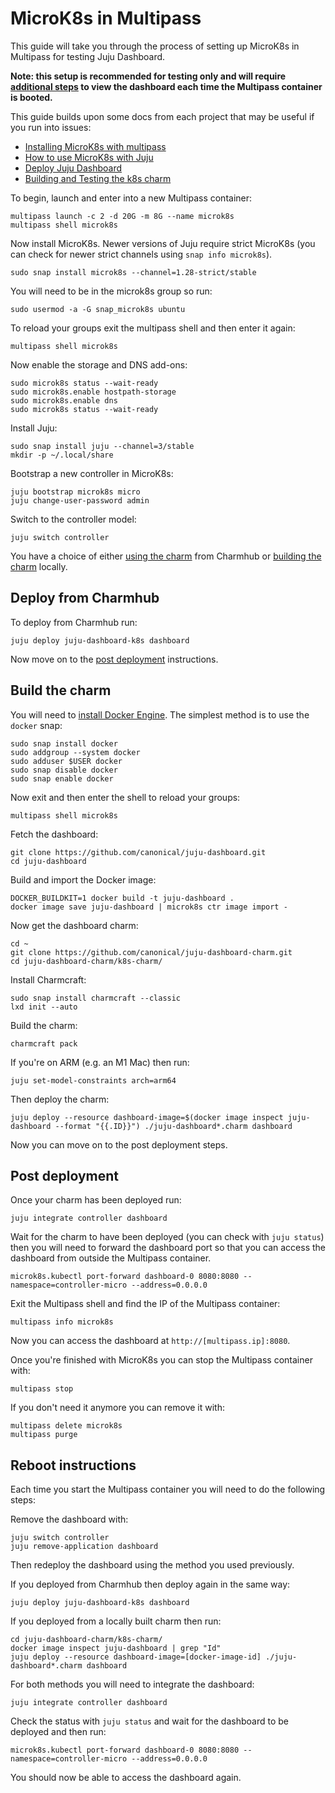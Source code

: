 # MicroK8s in Multipass

This guide will take you through the process of setting up MicroK8s in Multipass for testing
Juju Dashboard.

**Note: this setup is recommended for testing only and will require [additional steps](#reboot-instructions) to view the dashboard each time the Multipass container is booted.**

This guide builds upon some docs from each project that may be useful if you run into
issues:

- [Installing MicroK8s with
  multipass](https://microk8s.io/docs/install-multipass)
- [How to use MicroK8s with Juju](https://juju.is/docs/olm/microk8s)
- [Deploy Juju Dashboard](/README.md#deploy)
- [Building and Testing the k8s charm](https://github.com/canonical/juju-dashboard-charm#building-and-testing-the-k8s-charm)

To begin, launch and enter into a new Multipass container:

```shell
multipass launch -c 2 -d 20G -m 8G --name microk8s
multipass shell microk8s
```

Now install MicroK8s. Newer versions of Juju require strict MicroK8s (you can check for newer strict
channels using `snap info microk8s`).

```shell
sudo snap install microk8s --channel=1.28-strict/stable
```

You will need to be in the microk8s group so run:

```shell
sudo usermod -a -G snap_microk8s ubuntu
```

To reload your groups exit the multipass shell and then enter it again:

```shell
multipass shell microk8s
```

Now enable the storage and DNS add-ons:

```shell
sudo microk8s status --wait-ready
sudo microk8s.enable hostpath-storage
sudo microk8s.enable dns
sudo microk8s status --wait-ready
```

Install Juju:

```shell
sudo snap install juju --channel=3/stable
mkdir -p ~/.local/share
```

Bootstrap a new controller in MicroK8s:

```shell
juju bootstrap microk8s micro
juju change-user-password admin
```

Switch to the controller model:

```shell
juju switch controller
```

You have a choice of either [using the charm](#deploy-from-charmhub) from Charmhub or [building the charm](#build-the-charm)
locally.

## Deploy from Charmhub

To deploy from Charmhub run:

```shell
juju deploy juju-dashboard-k8s dashboard
```

Now move on to the [post deployment](#post-deployment) instructions.

## Build the charm

You will need to [install Docker
Engine](https://docs.docker.com/engine/install/ubuntu/). The simplest method is
to use the `docker` snap:

```shell
sudo snap install docker
sudo addgroup --system docker
sudo adduser $USER docker
sudo snap disable docker
sudo snap enable docker
```

Now exit and then enter the shell to reload your groups:

```shell
multipass shell microk8s
```

Fetch the dashboard:

```shell
git clone https://github.com/canonical/juju-dashboard.git
cd juju-dashboard
```

Build and import the Docker image:

```shell
DOCKER_BUILDKIT=1 docker build -t juju-dashboard .
docker image save juju-dashboard | microk8s ctr image import -
```

Now get the dashboard charm:

```shell
cd ~
git clone https://github.com/canonical/juju-dashboard-charm.git
cd juju-dashboard-charm/k8s-charm/
```

Install Charmcraft:

```shell
sudo snap install charmcraft --classic
lxd init --auto
```

Build the charm:

```shell
charmcraft pack
```

If you're on ARM (e.g. an M1 Mac) then run:

```shell
juju set-model-constraints arch=arm64
```

Then deploy the charm:

```shell
juju deploy --resource dashboard-image=$(docker image inspect juju-dashboard --format "{{.ID}}") ./juju-dashboard*.charm dashboard
```

Now you can move on to the post deployment steps.

## Post deployment

Once your charm has been deployed run:

```shell
juju integrate controller dashboard
```

Wait for the charm to have been deployed (you can check with `juju status`) then
you will need to forward the dashboard port so that you can access the dashboard
from outside the Multipass container.

```shell
microk8s.kubectl port-forward dashboard-0 8080:8080 --namespace=controller-micro --address=0.0.0.0
```

Exit the Multipass shell and find the IP of the Multipass container:

```
multipass info microk8s
```

Now you can access the dashboard at `http://[multipass.ip]:8080`.

Once you're finished with MicroK8s you can stop the Multipass container with:

```shell
multipass stop
```

If you don't need it anymore you can remove it with:

```shell
multipass delete microk8s
multipass purge
```

## Reboot instructions

Each time you start the Multipass container you will need to do the following
steps:

Remove the dashboard with:

```shell
juju switch controller
juju remove-application dashboard
```

Then redeploy the dashboard using the method you used previously.

If you deployed from Charmhub then deploy again in the same way:

```shell
juju deploy juju-dashboard-k8s dashboard
```

If you deployed from a locally built charm then run:

```shell
cd juju-dashboard-charm/k8s-charm/
docker image inspect juju-dashboard | grep "Id"
juju deploy --resource dashboard-image=[docker-image-id] ./juju-dashboard*.charm dashboard
```

For both methods you will need to integrate the dashboard:

```shell
juju integrate controller dashboard
```

Check the status with `juju status` and wait for the dashboard to be deployed and then run:

```shell
microk8s.kubectl port-forward dashboard-0 8080:8080 --namespace=controller-micro --address=0.0.0.0
```

You should now be able to access the dashboard again.
